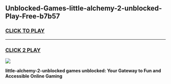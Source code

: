 
## Unblocked-Games-little-alchemy-2-unblocked-Play-Free-b7b57
<h3>
<a href="https://premium76.site?title=little-alchemy-2-unblocked&ref=21A">CLICK TO PLAY</a></h3>
<hr>

<h3>
<a href="https://premium76.site?title=little-alchemy-2-unblocked&ref=21A">CLICK 2 PLAY</a>
  
</h3>

<a href="https://premium76.site?title=little-alchemy-2-unblocked&ref=21A"><img src="https://clearcache.store/games.png"></a>


**little-alchemy-2-unblocked games unblocked: Your Gateway to Fun and Accessible Online Gaming**
